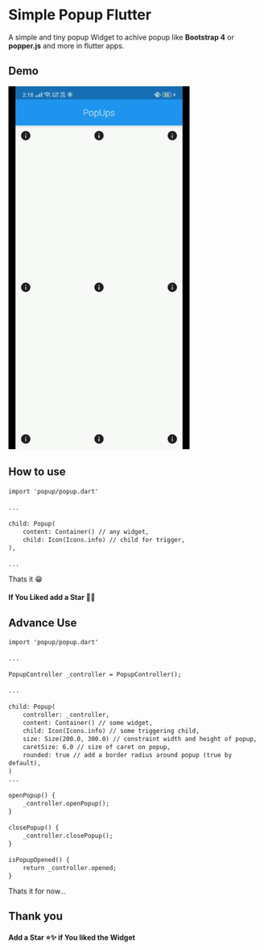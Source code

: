 # Simple Popup Flutter

A simple and tiny popup Widget to achive popup like **Bootstrap 4** or **popper.js** and more in flutter apps.

## Demo

<img src="./assets/demo.gif" alt="Flutter popups demo" height="720">

## How to use

```
import 'popup/popup.dart'

...

child: Popup(
    content: Container() // any widget,
    child: Icon(Icons.info) // child for trigger,
),

...
```

Thats it 😁

#### If You Liked add a Star 🌟🌟

## Advance Use

```
import 'popup/popup.dart'

...

PopupController _controller = PopupController();

...

child: Popup(
    controller: _controller,
    content: Container() // some widget,
    child: Icon(Icons.info) // some triggering child,
    size: Size(200.0, 300.0) // constraint width and height of popup,
    caretSize: 6.0 // size of caret on popup,
    rounded: true // add a border radius around popup (true by default),
)
...

openPopup() {
    _controller.openPopup();
}

closePopup() {
    _controller.closePopup();
}

isPopupOpened() {
    return _controller.opened;
}
```

Thats it for now...

## Thank you

#### Add a Star ⭐✨ if You liked the Widget
